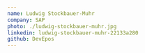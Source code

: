 ```yaml
---
name: Ludwig Stockbauer-Muhr
company: SAP
photo: ./ludwig-stockbauer-muhr.jpg
linkedin: ludwig-stockbauer-muhr-22133a280
github: DevEpos
---
```

